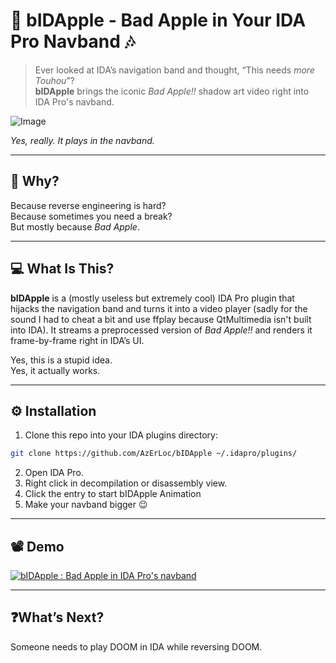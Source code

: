 # 🍎 bIDApple - Bad Apple in Your IDA Pro Navband 🎶

> Ever looked at IDA’s navigation band and thought, “This needs *more Touhou*”?  
> **bIDApple** brings the iconic *Bad Apple!!* shadow art video right into IDA Pro's navband.

![Image](https://github.com/user-attachments/assets/f43762bd-cd07-4ed9-8ced-5391bf0f11f5)

*Yes, really. It plays in the navband.*

---

## 🤔 Why?

Because reverse engineering is hard?  
Because sometimes you need a break?  
But mostly because *Bad Apple*.

---

## 💻 What Is This?

**bIDApple** is a (mostly useless but extremely cool) IDA Pro plugin that hijacks the navigation band and turns it into a video player (sadly for the sound I had to cheat a bit and use ffplay because QtMultimedia isn't built into IDA). It streams a preprocessed version of *Bad Apple!!* and renders it frame-by-frame right in IDA’s UI.

Yes, this is a stupid idea.  
Yes, it actually works.

---

## ⚙️ Installation

1. Clone this repo into your IDA plugins directory:

```bash
git clone https://github.com/AzErLoc/bIDApple ~/.idapro/plugins/
```
2. Open IDA Pro.
3. Right click in decompilation or disassembly view.
4. Click the entry to start bIDApple Animation
5. Make your navband bigger 😉

---

## 📽️ Demo
[![bIDApple : Bad Apple in IDA Pro's navband](https://img.youtube.com/vi/NsirMRKIwXE/0.jpg)](https://www.youtube.com/watch?v=NsirMRKIwXE)

---

## ❓What’s Next?

Someone needs to play DOOM in IDA while reversing DOOM.

